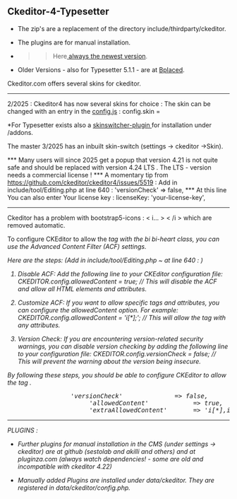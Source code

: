 ## Ckeditor-4-Typesetter

* The zip's are a replacement of the directory include/thirdparty/ckeditor.

* The plugins are for manual installation. 

* >> Here<a href=https://ckeditor.com/cke4/builder/download/85e2cfe7d2261e150e06ec1a20267d6e target=_blank> always the newest version</a>.

* Older Versions - also for Typesetter 5.1.1 - are at <a href=http://typesetter5.bplaced.net/Ckeditor target=_blank> Bplaced</a>.

Ckeditor.com offers several skins for ckeditor. <hr>
2/2025 : Ckeditor4 has now several skins for choice : The skin can be changed with an entry in the <a href="https://github.com/gtbu/Typesetter-5.3-p8/blob/main/include/thirdparty/ckeditor/config.js">config.js</a> : config.skin =

*For Typesetter exists also a <a href=https://github.com/gtbu/CKE_Themes > skinswitcher-plugin </a> for installation under /addons. 

The master 3/2025 has an inbuilt skin-switch (settings -> ckeditor ->Skin).

*** Many users will since 2025 get a popup that version 4.21 is not quite safe and should be replaced with version 4.24 LTS .
The LTS - version needs a commercial license !
*** A momentary tip from  https://github.com/ckeditor/ckeditor4/issues/5519  :  Add in include/tool/Editing.php at line 640  :  'versionCheck'   => false,
*** At this line You can also enter Your license key  :    licenseKey: 'your-license-key', 

<hr size=1>
Ckeditor has a problem with bootstrap5-icons : < i... > < /i > which are removed automatic.

To configure CKEditor to allow the <i> tag with the bi bi-heart class, you can use the Advanced Content Filter (ACF) settings. 

Here are the steps: (Add in include/tool/Editing.php ~ at line 640 : )

1. Disable ACF:         Add the following line to your CKEditor configuration file:
   CKEDITOR.config.allowedContent = true;    //    This will disable the ACF and allow all HTML elements and attributes.

2. Customize ACF:   If you want to allow specific tags and attributes, you can configure the allowedContent option. For example:
   CKEDITOR.config.allowedContent = 'i[*];';         //     This will allow the <i> tag with any attributes.

3. Version Check: If you are encountering version-related security warnings, you can disable version checking by adding the following line to your configuration file:
   CKEDITOR.config.versionCheck = false;   //       This will prevent the warning about the version being insecure.

By following these steps, you should be able to configure CKEditor to allow the <i> tag .

<pre>                 'versionCheck'              => false,
					  'allowedContent'            => true,
					  'extraAllowedContent'		  => 'i[*],iframe[align,......
</pre>    
<hr size=1>

PLUGINS :

* Further plugins for manual installation in the CMS (under settings -> ckeditor) are at github (sestolab and akilli and others) and at pluginza.com (always watch dependencies! - some are old and incompatible with ckeditor 4.22)

* Manually added Plugins are installed under data/ckeditor. They are registered in data/ckeditor/config.php. 
